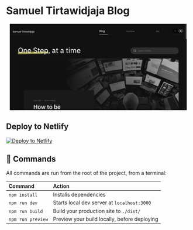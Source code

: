 # Samuel Tirtawidjaja Blog
<div style="margin: 10px;"><img alt="Blog Design Snapshot" src="https://raw.githubusercontent.com/Saoming/Blog/main/public/my%20blog%20website%20final.png"></div>

## Deploy to Netlify

[![Deploy to Netlify](https://www.netlify.com/img/deploy/button.svg)](https://app.netlify.com/start/deploy?repository=https://github.com/cassidoo/astro-netlify-starter)

## 🧞 Commands

All commands are run from the root of the project, from a terminal:

| Command           | Action                                       |
|:----------------  |:-------------------------------------------- |
| `npm install`     | Installs dependencies                        |
| `npm run dev`     | Starts local dev server at `localhost:3000`  |
| `npm run build`   | Build your production site to `./dist/`      |
| `npm run preview` | Preview your build locally, before deploying |

